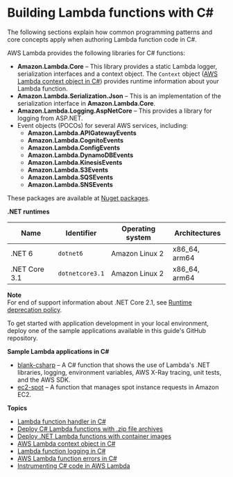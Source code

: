 # Building Lambda functions with C\#<a name="lambda-csharp"></a>

The following sections explain how common programming patterns and core concepts apply when authoring Lambda function code in C\#\.

AWS Lambda provides the following libraries for C\# functions:
+ **Amazon\.Lambda\.Core** – This library provides a static Lambda logger, serialization interfaces and a context object\. The `Context` object \([AWS Lambda context object in C\#](csharp-context.md)\) provides runtime information about your Lambda function\.
+ **Amazon\.Lambda\.Serialization\.Json** – This is an implementation of the serialization interface in **Amazon\.Lambda\.Core**\. 
+ **Amazon\.Lambda\.Logging\.AspNetCore** – This provides a library for logging from ASP\.NET\. 
+ Event objects \(POCOs\) for several AWS services, including: 
  + **Amazon\.Lambda\.APIGatewayEvents**
  + **Amazon\.Lambda\.CognitoEvents**
  + **Amazon\.Lambda\.ConfigEvents**
  + **Amazon\.Lambda\.DynamoDBEvents**
  + **Amazon\.Lambda\.KinesisEvents**
  + **Amazon\.Lambda\.S3Events**
  + **Amazon\.Lambda\.SQSEvents**
  + **Amazon\.Lambda\.SNSEvents**

These packages are available at [Nuget packages](https://www.nuget.org/packages/)\.


**\.NET runtimes**  

| Name | Identifier | Operating system | Architectures | 
| --- | --- | --- | --- | 
|  \.NET 6  |  `dotnet6`  |  Amazon Linux 2  |  x86\_64, arm64  | 
|  \.NET Core 3\.1  |  `dotnetcore3.1`  |  Amazon Linux 2  |  x86\_64, arm64  | 

**Note**  
For end of support information about \.NET Core 2\.1, see [Runtime deprecation policy](lambda-runtimes.md#runtime-support-policy)\.

To get started with application development in your local environment, deploy one of the sample applications available in this guide's GitHub repository\.

**Sample Lambda applications in C\#**
+ [blank\-csharp](https://github.com/awsdocs/aws-lambda-developer-guide/tree/main/sample-apps/blank-csharp) – A C\# function that shows the use of Lambda's \.NET libraries, logging, environment variables, AWS X\-Ray tracing, unit tests, and the AWS SDK\.
+ [ec2\-spot](https://github.com/awsdocs/aws-lambda-developer-guide/tree/main/sample-apps/ec2-spot) – A function that manages spot instance requests in Amazon EC2\.

**Topics**
+ [Lambda function handler in C\#](csharp-handler.md)
+ [Deploy C\# Lambda functions with \.zip file archives](csharp-package.md)
+ [Deploy \.NET Lambda functions with container images](csharp-image.md)
+ [AWS Lambda context object in C\#](csharp-context.md)
+ [Lambda function logging in C\#](csharp-logging.md)
+ [AWS Lambda function errors in C\#](csharp-exceptions.md)
+ [Instrumenting C\# code in AWS Lambda](csharp-tracing.md)
